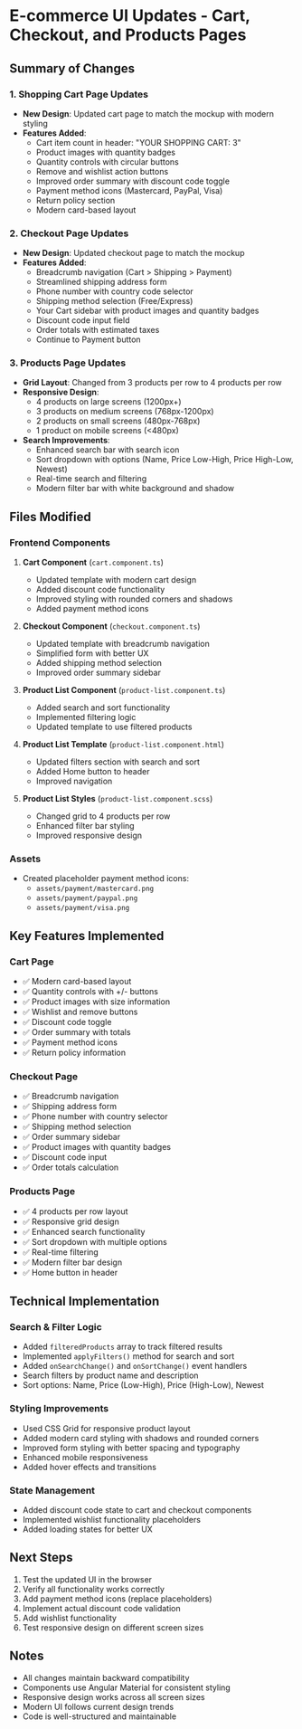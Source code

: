 # E-commerce UI Updates - Cart, Checkout, and Products Pages

## Summary of Changes

### 1. Shopping Cart Page Updates
- **New Design**: Updated cart page to match the mockup with modern styling
- **Features Added**:
  - Cart item count in header: "YOUR SHOPPING CART: 3"
  - Product images with quantity badges
  - Quantity controls with circular buttons
  - Remove and wishlist action buttons
  - Improved order summary with discount code toggle
  - Payment method icons (Mastercard, PayPal, Visa)
  - Return policy section
  - Modern card-based layout

### 2. Checkout Page Updates
- **New Design**: Updated checkout page to match the mockup
- **Features Added**:
  - Breadcrumb navigation (Cart > Shipping > Payment)
  - Streamlined shipping address form
  - Phone number with country code selector
  - Shipping method selection (Free/Express)
  - Your Cart sidebar with product images and quantity badges
  - Discount code input field
  - Order totals with estimated taxes
  - Continue to Payment button

### 3. Products Page Updates
- **Grid Layout**: Changed from 3 products per row to 4 products per row
- **Responsive Design**: 
  - 4 products on large screens (1200px+)
  - 3 products on medium screens (768px-1200px)
  - 2 products on small screens (480px-768px)
  - 1 product on mobile screens (<480px)
- **Search Improvements**:
  - Enhanced search bar with search icon
  - Sort dropdown with options (Name, Price Low-High, Price High-Low, Newest)
  - Real-time search and filtering
  - Modern filter bar with white background and shadow

## Files Modified

### Frontend Components
1. **Cart Component** (`cart.component.ts`)
   - Updated template with modern cart design
   - Added discount code functionality
   - Improved styling with rounded corners and shadows
   - Added payment method icons

2. **Checkout Component** (`checkout.component.ts`)
   - Updated template with breadcrumb navigation
   - Simplified form with better UX
   - Added shipping method selection
   - Improved order summary sidebar

3. **Product List Component** (`product-list.component.ts`)
   - Added search and sort functionality
   - Implemented filtering logic
   - Updated template to use filtered products

4. **Product List Template** (`product-list.component.html`)
   - Updated filters section with search and sort
   - Added Home button to header
   - Improved navigation

5. **Product List Styles** (`product-list.component.scss`)
   - Changed grid to 4 products per row
   - Enhanced filter bar styling
   - Improved responsive design

### Assets
- Created placeholder payment method icons:
  - `assets/payment/mastercard.png`
  - `assets/payment/paypal.png`
  - `assets/payment/visa.png`

## Key Features Implemented

### Cart Page
- ✅ Modern card-based layout
- ✅ Quantity controls with +/- buttons
- ✅ Product images with size information
- ✅ Wishlist and remove buttons
- ✅ Discount code toggle
- ✅ Order summary with totals
- ✅ Payment method icons
- ✅ Return policy information

### Checkout Page
- ✅ Breadcrumb navigation
- ✅ Shipping address form
- ✅ Phone number with country selector
- ✅ Shipping method selection
- ✅ Order summary sidebar
- ✅ Product images with quantity badges
- ✅ Discount code input
- ✅ Order totals calculation

### Products Page
- ✅ 4 products per row layout
- ✅ Responsive grid design
- ✅ Enhanced search functionality
- ✅ Sort dropdown with multiple options
- ✅ Real-time filtering
- ✅ Modern filter bar design
- ✅ Home button in header

## Technical Implementation

### Search & Filter Logic
- Added `filteredProducts` array to track filtered results
- Implemented `applyFilters()` method for search and sort
- Added `onSearchChange()` and `onSortChange()` event handlers
- Search filters by product name and description
- Sort options: Name, Price (Low-High), Price (High-Low), Newest

### Styling Improvements
- Used CSS Grid for responsive product layout
- Added modern card styling with shadows and rounded corners
- Improved form styling with better spacing and typography
- Enhanced mobile responsiveness
- Added hover effects and transitions

### State Management
- Added discount code state to cart and checkout components
- Implemented wishlist functionality placeholders
- Added loading states for better UX

## Next Steps
1. Test the updated UI in the browser
2. Verify all functionality works correctly
3. Add payment method icons (replace placeholders)
4. Implement actual discount code validation
5. Add wishlist functionality
6. Test responsive design on different screen sizes

## Notes
- All changes maintain backward compatibility
- Components use Angular Material for consistent styling
- Responsive design works across all screen sizes
- Modern UI follows current design trends
- Code is well-structured and maintainable
